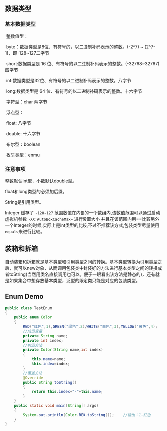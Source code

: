 ## 数据类型

### 基本数据类型

​	整数值型：

​			byte：数据类型是8位、有符号的，以二进制补码表示的整数。(-2^7) ~ (2^7-1)，即-128~127二字节

​			short:数据类型是 16 位、有符号的以二进制补码表示的整数。(-32768~32767) 四字节

​			int:数据类型是32位、有符号的以二进制补码表示的整数。八字节

​			long:数据类型是 64 位、有符号的以二进制补码表示的整数。十六字节

​	字符型：char 两字节

​	浮点型：

​			float: 八字节

​			double: 十六字节

​	布尔型：boolean

​	枚举类型：enmu

### 注意事项

整数默认int型，小数默认double型。

float和long类型的必须加后缀。

String是引用类型。

Integer 缓存了 `-128~127` 范围数值在内部的一个数组内,该数值范围可以通过启动虚拟机参数 `-XX:AutoBoxCacheMax=` 进行设置大小 并且在该范围内用==比较另外一个Integer的时候,实际上是int类型的比较,不过不推荐该方式,包装类型尽量使用`equals`来进行比较。

## 装箱和拆箱

​	自动装箱和拆箱就是基本类型和引用类型之间的转换。基本类型转换为引用类型之后，就可以new对象，从而调用包装类中封装好的方法进行基本类型之间的转换或者toString(当然用类名直接调用也可以，便于一眼看出该方法是静态的)，还有就是如果集合中想存放基本类型，泛型的限定类只能是对应的包装类型。

## Enum Demo

```java
public class TestEnum
{
    public enum Color
    {
        RED("红色",1),GREEN("绿色",2),WHITE("白色",3),YELLOW("黄色",4);
        //成员变量
        private String name;
        private int index;
        //构造方法
        private Color(String name,int index)
        {
            this.name=name;
            this.index=index;
        }
        //覆盖方法
        @Override
        public String toString()
        {
            return this.index+"-"+this.name;
        }
    }
    public static void main(String[] args)
    {
        System.out.println(Color.RED.toString());    //输出：1-红色
    }
}
```

